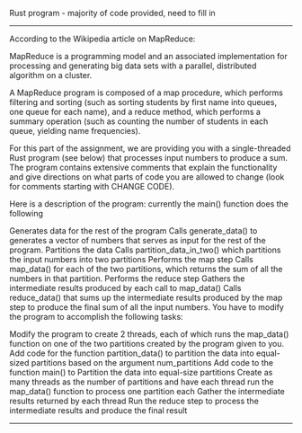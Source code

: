 Rust program - majority of code provided, need to fill in

************************************************************************************************

According to the Wikipedia article on MapReduce:

MapReduce is a programming model and an associated implementation for processing and generating big data sets with a parallel, distributed algorithm on a cluster.

A MapReduce program is composed of a map procedure, which performs filtering and sorting (such as sorting students by first name into queues, one queue for each name), and a reduce method, which performs a summary operation (such as counting the number of students in each queue, yielding name frequencies).

For this part of the assignment, we are providing you with a single-threaded Rust program (see below) that processes input numbers to produce a sum. The program contains extensive comments that explain the functionality and give directions on what parts of code you are allowed to change (look for comments starting with CHANGE CODE).

Here is a description of the program: currently the main() function does the following

Generates data for the rest of the program
Calls generate_data() to generates a vector of numbers that serves as input for the rest of the program.
Partitions the data
Calls partition_data_in_two() which partitions the input numbers into two partitions
Performs the map step
Calls map_data() for each of the two partitions, which returns the sum of all the numbers in that partition.
Performs the reduce step
Gathers the intermediate results produced by each call to map_data()
Calls reduce_data() that sums up the intermediate results produced by the map step to produce the final sum of all the input numbers.
You have to modify the program to accomplish the following tasks:

Modify the program to create 2 threads, each of which runs the map_data() function on one of the two partitions created by the program given to you.
Add code for the function partition_data() to partition the data into equal-sized partitions based on the argument num_partitions
Add code to the function main() to
Partition the data into equal-size partitions
Create as many threads as the number of partitions and have each thread run the map_data() function to process one partition each
Gather the intermediate results returned by each thread
Run the reduce step to process the intermediate results and produce the final result
************************************************************************************************